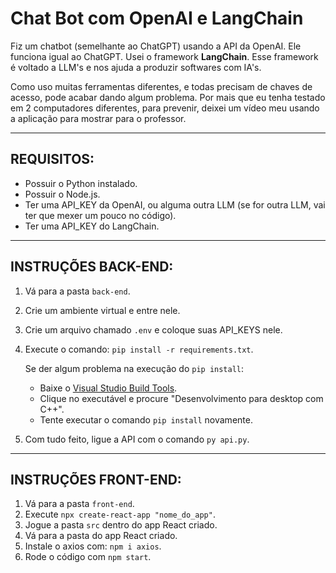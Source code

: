 # Chat Bot com OpenAI e LangChain

Fiz um chatbot (semelhante ao ChatGPT) usando a API da OpenAI. Ele funciona igual ao ChatGPT.
Usei o framework **LangChain**.
Esse framework é voltado a LLM's e nos ajuda a produzir softwares com IA's.

Como uso muitas ferramentas diferentes, e todas precisam de chaves de acesso, pode acabar dando algum problema. 
Por mais que eu tenha testado em 2 computadores diferentes, para prevenir, deixei um vídeo meu usando a aplicação para mostrar para o professor.

---

## REQUISITOS:
- Possuir o Python instalado.
- Possuir o Node.js.
- Ter uma API_KEY da OpenAI, ou alguma outra LLM (se for outra LLM, vai ter que mexer um pouco no código).
- Ter uma API_KEY do LangChain.

---

## INSTRUÇÕES BACK-END:

1. Vá para a pasta `back-end`.
2. Crie um ambiente virtual e entre nele.
3. Crie um arquivo chamado `.env` e coloque suas API_KEYS nele.
4. Execute o comando: `pip install -r requirements.txt`.

   Se der algum problema na execução do `pip install`:
   - Baixe o [Visual Studio Build Tools](https://visualstudio.microsoft.com/pt-br/visual-cpp-build-tools/).
   - Clique no executável e procure "Desenvolvimento para desktop com C++".
   - Tente executar o comando `pip install` novamente.

5. Com tudo feito, ligue a API com o comando `py api.py`.

---

## INSTRUÇÕES FRONT-END:

1. Vá para a pasta `front-end`.
2. Execute `npx create-react-app "nome_do_app"`.
3. Jogue a pasta `src` dentro do app React criado.
4. Vá para a pasta do app React criado.
5. Instale o axios com: `npm i axios`.
6. Rode o código com `npm start`.
